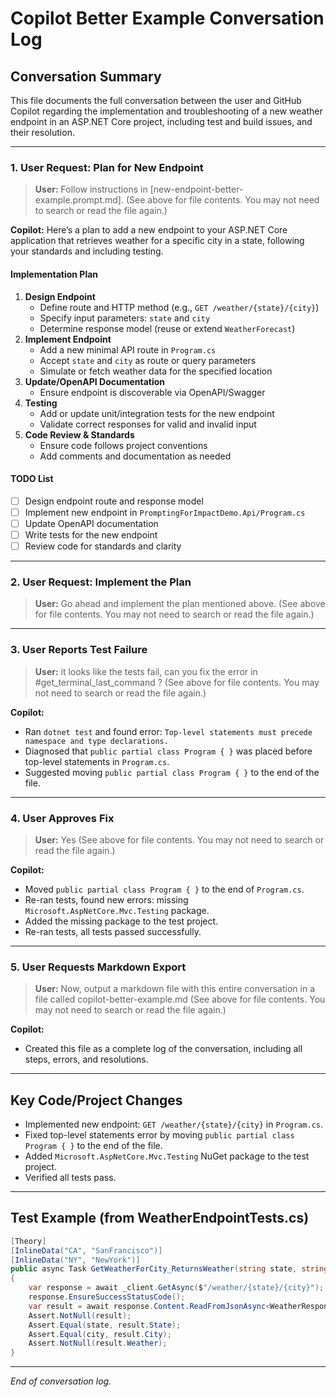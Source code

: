 # Copilot Better Example Conversation Log

## Conversation Summary
This file documents the full conversation between the user and GitHub Copilot regarding the implementation and troubleshooting of a new weather endpoint in an ASP.NET Core project, including test and build issues, and their resolution.

---

### 1. User Request: Plan for New Endpoint

> **User:**
> Follow instructions in [new-endpoint-better-example.prompt.md]. (See <attachments> above for file contents. You may not need to search or read the file again.)

**Copilot:**
Here’s a plan to add a new endpoint to your ASP.NET Core application that retrieves weather for a specific city in a state, following your standards and including testing.

#### Implementation Plan
1. **Design Endpoint**
   - Define route and HTTP method (e.g., `GET /weather/{state}/{city}`)
   - Specify input parameters: `state` and `city`
   - Determine response model (reuse or extend `WeatherForecast`)
2. **Implement Endpoint**
   - Add a new minimal API route in `Program.cs`
   - Accept `state` and `city` as route or query parameters
   - Simulate or fetch weather data for the specified location
3. **Update/OpenAPI Documentation**
   - Ensure endpoint is discoverable via OpenAPI/Swagger
4. **Testing**
   - Add or update unit/integration tests for the new endpoint
   - Validate correct responses for valid and invalid input
5. **Code Review & Standards**
   - Ensure code follows project conventions
   - Add comments and documentation as needed

#### TODO List
- [ ] Design endpoint route and response model
- [ ] Implement new endpoint in `PromptingForImpactDemo.Api/Program.cs`
- [ ] Update OpenAPI documentation
- [ ] Write tests for the new endpoint
- [ ] Review code for standards and clarity

---

### 2. User Request: Implement the Plan

> **User:**
> Go ahead and implement the plan mentioned above. (See <attachments> above for file contents. You may not need to search or read the file again.)

---

### 3. User Reports Test Failure

> **User:**
> it looks like the tests fail, can you fix the error in #get_terminal_last_command ? (See <attachments> above for file contents. You may not need to search or read the file again.)

**Copilot:**
- Ran `dotnet test` and found error: `Top-level statements must precede namespace and type declarations.`
- Diagnosed that `public partial class Program { }` was placed before top-level statements in `Program.cs`.
- Suggested moving `public partial class Program { }` to the end of the file.

---

### 4. User Approves Fix

> **User:**
> Yes (See <attachments> above for file contents. You may not need to search or read the file again.)

**Copilot:**
- Moved `public partial class Program { }` to the end of `Program.cs`.
- Re-ran tests, found new errors: missing `Microsoft.AspNetCore.Mvc.Testing` package.
- Added the missing package to the test project.
- Re-ran tests, all tests passed successfully.

---

### 5. User Requests Markdown Export

> **User:**
> Now, output a markdown file with this entire conversation in a file called copilot-better-example.md (See <attachments> above for file contents. You may not need to search or read the file again.)

**Copilot:**
- Created this file as a complete log of the conversation, including all steps, errors, and resolutions.

---

## Key Code/Project Changes
- Implemented new endpoint: `GET /weather/{state}/{city}` in `Program.cs`.
- Fixed top-level statements error by moving `public partial class Program { }` to the end of the file.
- Added `Microsoft.AspNetCore.Mvc.Testing` NuGet package to the test project.
- Verified all tests pass.

---

## Test Example (from WeatherEndpointTests.cs)
```csharp
[Theory]
[InlineData("CA", "SanFrancisco")]
[InlineData("NY", "NewYork")]
public async Task GetWeatherForCity_ReturnsWeather(string state, string city)
{
    var response = await _client.GetAsync($"/weather/{state}/{city}");
    response.EnsureSuccessStatusCode();
    var result = await response.Content.ReadFromJsonAsync<WeatherResponse>();
    Assert.NotNull(result);
    Assert.Equal(state, result.State);
    Assert.Equal(city, result.City);
    Assert.NotNull(result.Weather);
}
```

---

_End of conversation log._
